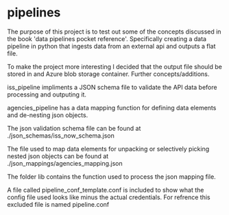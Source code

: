 # pipelines

The purpose of this project is to test out some of the concepts discussed in the book 'data pipelines pocket reference'. Specifically creating a data pipeline in python that ingests data from an external api and outputs a flat file.

To make the project more interesting I decided that the output file should be stored in and Azure blob storage container. Further concepts/additions.

iss_pipeline impliments a JSON schema file to validate the API data before processing and outputing it.

agencies_pipeline has a data mapping function for defining data elements and de-nesting json objects. 

The json validation schema file can be found at ./json_schemas/iss_now_schema.json 

The file used to map data elements for unpacking or selectively picking nested json objects can be found at ./json_mappings/agencies_mapping.json

The folder lib contains the function used to process the json mapping file.

A file called pipeline_conf_template.conf is included to show what the config file used looks like minus the actual credentials. 
For refrence this excluded file is named pipeline.conf
